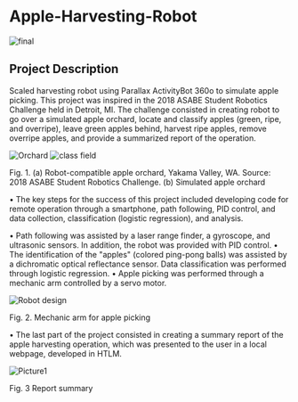 # Apple-Harvesting-Robot

![final](https://user-images.githubusercontent.com/39603677/113951001-80325380-97c7-11eb-9470-c83c07979b81.gif)


## Project Description
Scaled harvesting robot using Parallax ActivityBot 360o to simulate apple picking. This project was inspired in the 2018 ASABE Student Robotics Challenge held in Detroit, MI.
The challenge consisted in creating robot to go over a simulated apple orchard, locate and classify apples (green, ripe, and overripe), leave green apples behind, harvest ripe apples, remove overripe apples, and provide a summarized report of the operation.

![Orchard](https://user-images.githubusercontent.com/39603677/113948821-a9041a00-97c2-11eb-878f-3bb8de0f2ebc.png)
![class field](https://user-images.githubusercontent.com/39603677/113948820-a86b8380-97c2-11eb-95fd-0fb9d441b27a.png)

Fig. 1. (a) Robot-compatible apple orchard, Yakama Valley, WA. Source: 2018 ASABE Student Robotics Challenge. (b) Simulated apple orchard

•	The key steps for the success of this project included developing code for remote operation through a smartphone, path following, PID control, and data collection, classification (logistic regression), and analysis.

• Path following was assisted by a laser range finder, a gyroscope, and ultrasonic sensors. In addition, the robot was provided with PID control.
• The identification of the "apples" (colored ping-pong balls) was assisted by a dichromatic optical reflectance sensor. Data classification was performed through logistic regression.
• Apple picking was performed through a mechanic arm controlled by a servo motor.

![Robot design](https://user-images.githubusercontent.com/39603677/113948823-a99cb080-97c2-11eb-8ce8-cb6cc00f340d.JPG)

Fig. 2. Mechanic arm for apple picking

• The last part of the project consisted in creating a summary report of the apple harvesting operation, which was presented to the user in a local webpage, developed in HTLM.

![Picture1](https://user-images.githubusercontent.com/39603677/113950191-99d29b80-97c5-11eb-9d65-b4089882aa7c.png)

Fig. 3 Report summary

